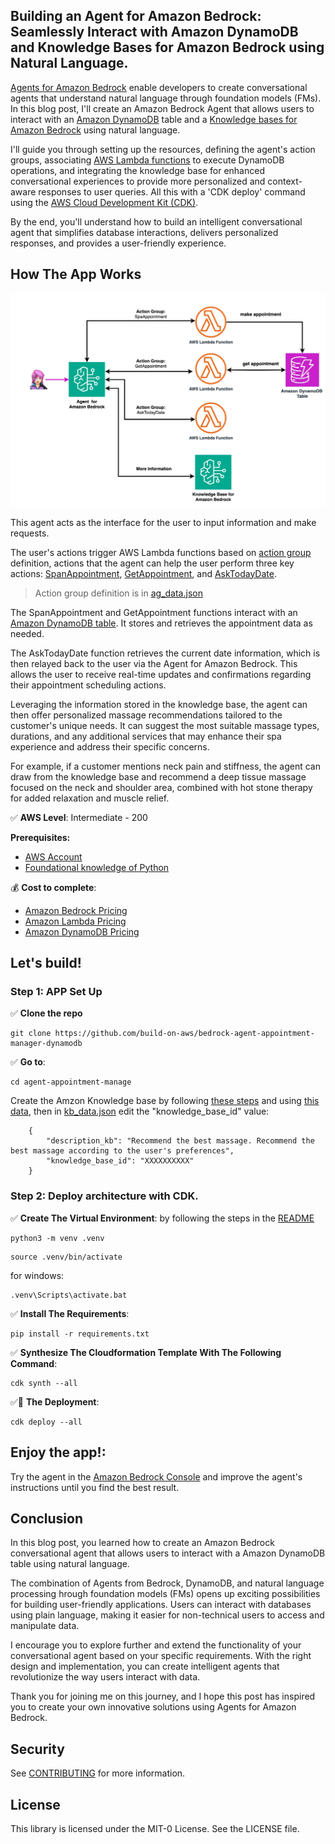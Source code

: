 ## Building an Agent for Amazon Bedrock: Seamlessly Interact with Amazon DynamoDB and Knowledge Bases for Amazon Bedrock using Natural Language.

[Agents for Amazon Bedrock](https://docs.aws.amazon.com/bedrock/latest/userguide/agents.html) enable developers to create conversational agents that understand natural language through foundation models (FMs). In this blog post, I'll create an Amazon Bedrock Agent that allows users to interact with an [Amazon DynamoDB](https://aws.amazon.com/pm/dynamodb/) table and a [Knowledge bases for Amazon Bedrock](https://docs.aws.amazon.com/bedrock/latest/userguide/knowledge-base.html) using natural language.

I'll guide you through setting up the resources, defining the agent's action groups, associating [AWS Lambda functions](https://docs.aws.amazon.com/lambda/latest/dg/welcome.html) to execute DynamoDB operations, and integrating the knowledge base for enhanced conversational experiences to provide more personalized and context-aware responses to user queries. All this with a 'CDK deploy' command using the [AWS Cloud Development Kit (CDK)](https://aws.amazon.com/cdk/).

By the end, you'll understand how to build an intelligent conversational agent that simplifies database interactions, delivers personalized responses, and provides a user-friendly experience.

## How The App Works

![Digrama parte 1](/imagen/diagram.jpg)

This agent acts as the interface for the user to input information and make requests.

The user's actions trigger AWS Lambda functions based on [action group](https://docs.aws.amazon.com/bedrock/latest/userguide/agents-action-create.html) definition, actions that the agent can help the user perform three key actions: [SpanAppointment](https://github.com/build-on-aws/bedrock-agent-appointment-manager-dynamodb/blob/main/agent-appointment-manager/lambdas/code/dynamodb_put_item/lambda_function.py), [GetAppointment](https://github.com/build-on-aws/bedrock-agent-appointment-manager-dynamodb/blob/main/agent-appointment-manager/lambdas/code/dynamodb_query/lambda_function.py), and [AskTodayDate](https://github.com/build-on-aws/bedrock-agent-appointment-manager-dynamodb/blob/main/agent-appointment-manager/lambdas/code/ask_date/lambda_function.py).

> Action group definition is in [ag_data.json](https://github.com/build-on-aws/bedrock-agent-appointment-manager-dynamodb/blob/main/agent-appointment-manager/agent_appointment_manager/ag_data.json)

The SpanAppointment and GetAppointment functions interact with an [Amazon DynamoDB table](https://github.com/build-on-aws/bedrock-agent-appointment-manager-dynamodb/blob/main/agent-appointment-manager/databases/databases.py). It stores and retrieves the appointment data as needed.

The AskTodayDate function retrieves the current date information, which is then relayed back to the user via the Agent for Amazon Bedrock. This allows the user to receive real-time updates and confirmations regarding their appointment scheduling actions.

Leveraging the information stored in the knowledge base, the agent can then offer personalized massage recommendations tailored to the customer's unique needs. It can suggest the most suitable massage types, durations, and any additional services that may enhance their spa experience and address their specific concerns.

For example, if a customer mentions neck pain and stiffness, the agent can draw from the knowledge base and recommend a deep tissue massage focused on the neck and shoulder area, combined with hot stone therapy for added relaxation and muscle relief. 


✅ **AWS Level**: Intermediate - 200   

**Prerequisites:**

- [AWS Account](https://aws.amazon.com/resources/create-account/?sc_channel=el&sc_campaign=datamlwave&sc_content=cicdcfnaws&sc_geo=mult&sc_country=mult&sc_outcome=acq) 
-  [Foundational knowledge of Python](https://catalog.us-east-1.prod.workshops.aws/workshops/3d705026-9edc-40e8-b353-bdabb116c89c/) 

💰 **Cost to complete**: 
- [Amazon Bedrock Pricing](https://aws.amazon.com/bedrock/pricing/)
- [Amazon Lambda Pricing](https://aws.amazon.com/lambda/pricing/)
- [Amazon DynamoDB Pricing](https://aws.amazon.com/dynamodb/pricing/)

## Let's build!

### Step 1:  APP Set Up 

✅ **Clone the repo**

```
git clone https://github.com/build-on-aws/bedrock-agent-appointment-manager-dynamodb
```

✅ **Go to**: 

```
cd agent-appointment-manage
```

Create the Amzon Knowledge base by following [these steps](https://docs.aws.amazon.com/bedrock/latest/userguide/knowledge-base-create.html) and using [this data](https://github.com/build-on-aws/bedrock-agent-appointment-manager-dynamodb/blob/main/agent-appointment-manager/spa-data), then in [kb_data.json](https://github.com/build-on-aws/bedrock-agent-appointment-manager-dynamodb/blob/main/agent-appointment-manager/agent_appointment_manager/kb_data.json) edit the "knowledge_base_id" value:

```
    {
        "description_kb": "Recommend the best massage. Recommend the best massage according to the user's preferences",
        "knowledge_base_id": "XXXXXXXXXX"
    }
```
### Step 2: Deploy architecture with CDK.

✅ **Create The Virtual Environment**: by following the steps in the [README](https://github.com/build-on-aws/bedrock-agent-appointment-manager-dynamodb/blob/main/agent-appointment-manager/README.md)

```
python3 -m venv .venv
```

```
source .venv/bin/activate
```
for windows: 

```
.venv\Scripts\activate.bat
```

✅ **Install The Requirements**:

```
pip install -r requirements.txt
```

✅ **Synthesize The Cloudformation Template With The Following Command**:

```
cdk synth --all
```

✅🚀 **The Deployment**:

```
cdk deploy --all
```

## Enjoy the app!:

Try the agent in the [Amazon Bedrock Console](https://console.aws.amazon.com/bedrock/) and improve the agent's instructions until you find the best result.


## Conclusion

In this blog post, you learned how to create an Amazon Bedrock conversational agent that allows users to interact with a Amazon DynamoDB table using natural language. 

The combination of Agents from Bedrock, DynamoDB, and natural language processing hrough foundation models (FMs) opens up exciting possibilities for building user-friendly applications. Users can interact with databases using plain language, making it easier for non-technical users to access and manipulate data.

I encourage you to explore further and extend the functionality of your conversational agent based on your specific requirements. With the right design and implementation, you can create intelligent agents that revolutionize the way users interact with data.

Thank you for joining me on this journey, and I hope this post has inspired you to create your own innovative solutions using Agents for Amazon Bedrock.

## Security

See [CONTRIBUTING](CONTRIBUTING.md#security-issue-notifications) for more information.

## License

This library is licensed under the MIT-0 License. See the LICENSE file.

